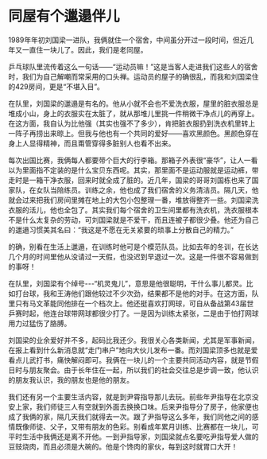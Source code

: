 # 同屋有个邋遢伴儿

1989年年初刘国梁一进队，我俩就住一个宿舍，中间虽分开过一段时间，但近几年又一直住一块儿了。因此，我们是老同屋。 

乒乓球队里流传着这么一句话——“运动员嘛！”这是当客人走进我们这些人的宿舍时，我们为自己解嘲而常采用的口头禅。运动员的屋子的确很乱，而我和刘国梁住的429房间，更是“不堪入目”。 

在队里，刘国梁的邋遢是有名的。他从小就不会也不爱洗衣服，屋里的脏衣服总是堆成小山，身上的衣服实在太脏了，就从那堆儿里挑一件稍微干净点儿的再穿上。在这方面，我自认为比他强（其实也强不了多少），肯把脏衣服扔到洗衣机里转上一阵子再捞出来晾上。但我与他也有一个共同的爱好——喜欢黑颜色。黑颜色穿在身上人显得精神，而且甭管穿得多脏别人也看不出来。 

每次出国比赛，我俩每人都要带个巨大的行李箱。那箱子外表很“豪华”，让人一看以为里面指不定装的是什么宝贝东西呢。其实，那里面不是运动服就是运动裤，带走时是一箱干净衣服，回来时就全成了脏的。近几年，国梁的哥哥刘国栋也来了国家队，在女队当陪练员。训练之余，他也成了我们宿舍的义务清洁员。隔几天，他就会过来把我们房间里摊在地上的大包小包整理一番，堆放得整齐一些。刘国梁洗衣服的活儿，他也全包了。其实我们每个宿舍的卫生间里都有洗衣机，洗衣服根本不是什么太复杂的劳动，可刘国梁就是不爱干，而且连被子都很少叠。他还为自己的邋遢习惯美其名曰：“我这是不愿在无关紧要的琐事上分散自己的精力。” 

的确，别看在生活上邋遢，在训练时他可是个模范队员。比如去年的冬训，在长达几个月的时间里他从没请过一天假，也没迟到早退过一次。这是一件很不容易做到的事呀！ 

在队里，刘国梁有个绰号---“机灵鬼儿”，意思是他很聪明，干什么事儿都灵。比如打台球，我和王涛他们跟他较过不少次劲，结果都不是他的对手。在这方面，队里只有马文革能同他排在一个档次上。他还挺喜欢打网球，可自从备战第43届世乒赛时起，他连台球带网球都很少打了。一是因为训练太紧张，二是由于怕打网球用力过猛伤了胳膊。 

刘国梁的业余爱好并不多，起码比我还少。我很关心各类新闻，尤其是军事新闻，在报上看到什么新消息就“走门串户”地向大伙儿发布一番。而刘国梁顶多也就是爱看点儿武打书，痛快解闷即可。我俩在一块儿的一个主要共同活动内容，就是节假日时与朋友聚会。由于长年住在一起，所以我们的社会交往总是步调一致，他认识的朋友我认识，我的朋友也是他的朋友。 

我们还有另一个主要生活内容，就是到尹霄指导那儿去玩。前些年尹指导在北京没安上家，我们师徒三人有空就到外面去换换口味。后来尹指导分了房子，他家便也成了我俩的家，隔几天我们就得去一次。跟了尹指导这么多年，我们同他之间的感情既像师徒、父子，又带有朋友的色彩。别看成年累月训练、比赛都在一块儿，可平时生活中我俩还是离不开他。一到尹指导家，刘国梁就点名要吃尹指导爱人做的豆豉烧肉，而且必须是大碗的。他是个馋肉的家伙，每到这时就胃口大开！